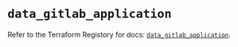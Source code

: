 # `data_gitlab_application`

Refer to the Terraform Registory for docs: [`data_gitlab_application`](https://www.terraform.io/docs/providers/gitlab/d/application).
